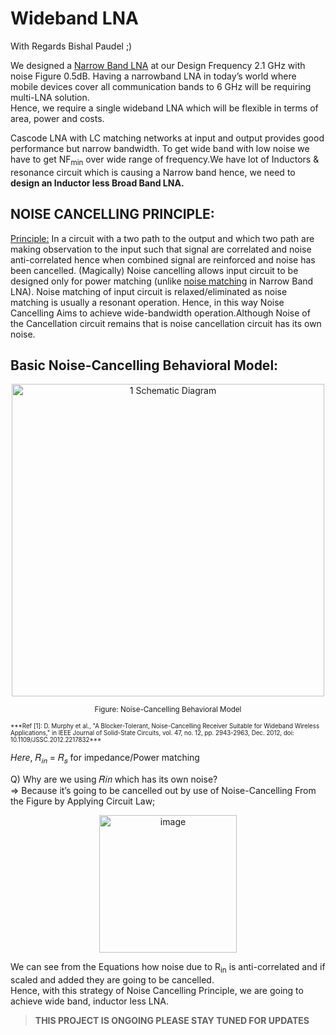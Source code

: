 # Wideband LNA
With Regards Bishal Paudel ;) 

We designed a [Narrow Band LNA](https://github.com/Bishal1022/Analog-IC-Design/tree/main/1.RFIC/1.Narrowband_2.1GHz_LNA) at our Design Frequency 2.1 GHz with noise Figure 0.5dB. Having a narrowband LNA in today’s world where mobile devices cover all communication bands to 6 GHz will be requiring multi-LNA solution. \
Hence, we require a single wideband LNA which will be flexible in terms of area, power and costs.

Cascode LNA with LC matching networks at input and output provides good performance but narrow bandwidth. To get wide band with low noise we have to get NF<sub>min</sub> over wide range of frequency.We have lot of Inductors & resonance circuit which is causing a Narrow band hence, we need to
**design an Inductor less Broad Band LNA.**


## NOISE CANCELLING PRINCIPLE:
<ins>Principle:</ins> In a circuit with a two path to the output and which two path are making observation to the input such that signal are correlated and noise anti-correlated hence when combined signal are reinforced and noise has been cancelled. (Magically) Noise cancelling allows input circuit to be designed only for power matching (unlike [noise matching](https://github.com/Bishal1022/Analog-IC-Design/tree/main/1.RFIC/1.Narrowband_2.1GHz_LNA#cascode-lna) in Narrow Band LNA). Noise matching of input circuit is relaxed/eliminated as noise matching is usually a resonant operation. 
Hence, in this way Noise Cancelling Aims to achieve wide-bandwidth operation.Although Noise of the Cancellation circuit remains that is noise cancellation circuit has its own noise.


## Basic Noise-Cancelling Behavioral Model:

<p align="center">
<img width="500" alt="1 Schematic Diagram" src="https://user-images.githubusercontent.com/62088646/219562001-67bf591c-ed1f-4cf9-bb90-f925501fc8da.png"> 
</p>
<p align="center">
  <sub>Figure: Noise-Cancelling Behavioral Model</sub>
</p>  
<sub><sup> ***Ref [1]: D. Murphy et al., "A Blocker-Tolerant, Noise-Cancelling Receiver Suitable for Wideband Wireless Applications," in IEEE 
Journal of Solid-State Circuits, vol. 47, no. 12, pp. 2943-2963, Dec. 2012, doi: 10.1109/JSSC.2012.2217832*** <sup></sub> 
  

  
 *Here*, 𝑅<sub>𝑖𝑛</sub> = 𝑅<sub>𝑠</sub> for impedance/Power matching

Q) Why are we using 𝑅𝑖𝑛 which has its own noise? \
=> Because it’s going to be cancelled out by use of Noise-Cancelling
From the Figure by Applying Circuit Law;

<p align="center">
<img width="220" alt="image" src="https://user-images.githubusercontent.com/62088646/219565712-c260c0eb-4f37-495e-a115-24c80a813596.png">
</p>

We can see from the Equations how noise due to R<sub>in</sub> is anti-correlated and if scaled and added they are going to be cancelled. \
Hence, with this strategy of Noise Cancelling Principle, we are going to achieve wide band, inductor less LNA. 
  
  
  > **THIS PROJECT IS ONGOING PLEASE STAY TUNED FOR UPDATES**
